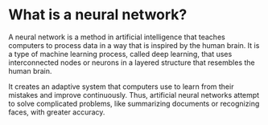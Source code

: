 # What is a neural network?
A neural network is a method in artificial intelligence that teaches computers to process data in a way that is inspired by the human brain. It is a type of machine learning process, called deep learning, that uses interconnected nodes or neurons in a layered structure that resembles the human brain.

It creates an adaptive system that computers use to learn from their mistakes and improve continuously. Thus, artificial neural networks attempt to solve complicated problems, like summarizing documents or recognizing faces, with greater accuracy.
